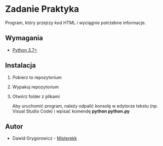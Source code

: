 # Zadanie Praktyka

Program, który przejrzy kod HTML i wyciągnie potrzebne informacje.



## Wymagania

 - [Python 3.7+](https://www.python.org/downloads/)


## Instalacja

 1. Pobierz to repozytorium
 2. Wypakuj repozytorium
 3. Otwórz folder z plikami

    Aby uruchomić program, należy odpalić konsolę w edytorze tekstu (np. Visual Studio Code) i wpisać komendę **python python.py**
    
## Autor

- Dawid Grygorowicz - [Misterekk](https://www.github.com/Misterekk)

